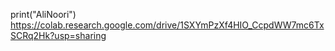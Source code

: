 print("AliNoori")
https://colab.research.google.com/drive/1SXYmPzXf4HIO_CcpdWW7mc6TxSCRq2Hk?usp=sharing
